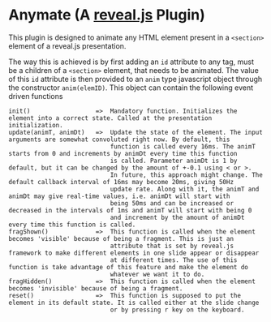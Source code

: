 # Anymate (A [reveal.js](https://revealjs.com/) Plugin) #
This plugin is designed to animate any HTML element present in a `<section>` element of a reveal.js presentation.

The way this is achieved is by first adding an `id` attribute to any tag, must be a children of a `<section>` element, that needs to be animated. The value of this `id` attribute is then provided to an `anim` type javascript object through the constructor `anim(elemID)`. This object can contain the following event driven functions
```
init()                  =>  Mandatory function. Initializes the element into a correct state. Called at the presentation initialization.
update(animT, animDt)   =>  Update the state of the element. The input arguments are somewhat convoluted right now. By default, this
                            function is called every 16ms. The animT starts from 0 and increments by animDt every time this function
                            is called. Parameter animDt is 1 by default, but it can be changed by the amount of +-0.1 using < or >.
                            In future, this approach might change. The default callback interval of 16ms may become 20ms, giving 50Hz
                            update rate. Along with it, the animT and animDt may give real-time values, i.e. animDt will start with
                            being 50ms and can be increased or decreased in the intervals of 1ms and animT will start with being 0
                            and increment by the amount of animDt every time this function is called.
fragShown()             =>  This function is called when the element becomes 'visible' because of being a fragment. This is just an
                            attribute that is set by reveal.js framework to make different elements in one slide appear or disappear
                            at different times. The use of this function is take advantage of this feature and make the element do
                            whatever we want it to do.
fragHidden()            =>  This function is called when the element becomes 'invisible' because of being a fragment.
reset()                 =>  This function is supposed to put the element in its default state. It is called either at the slide change
                            or by pressing r key on the keyboard.
```